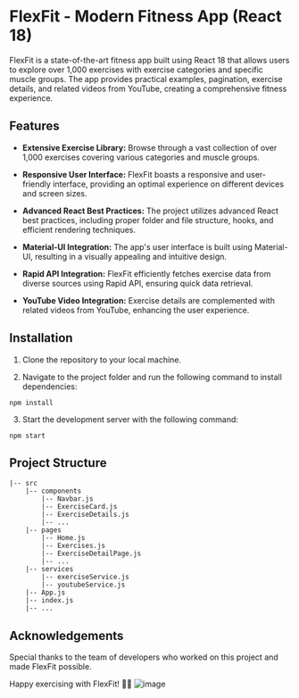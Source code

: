 # FlexFit - Modern Fitness App (React 18)

FlexFit is a state-of-the-art fitness app built using React 18 that allows users to explore over 1,000 exercises with exercise categories and specific muscle groups. The app provides practical examples, pagination, exercise details, and related videos from YouTube, creating a comprehensive fitness experience.

## Features

- **Extensive Exercise Library:** Browse through a vast collection of over 1,000 exercises covering various categories and muscle groups.

- **Responsive User Interface:** FlexFit boasts a responsive and user-friendly interface, providing an optimal experience on different devices and screen sizes.

- **Advanced React Best Practices:** The project utilizes advanced React best practices, including proper folder and file structure, hooks, and efficient rendering techniques.

- **Material-UI Integration:** The app's user interface is built using Material-UI, resulting in a visually appealing and intuitive design.

- **Rapid API Integration:** FlexFit efficiently fetches exercise data from diverse sources using Rapid API, ensuring quick data retrieval.

- **YouTube Video Integration:** Exercise details are complemented with related videos from YouTube, enhancing the user experience.

## Installation

1. Clone the repository to your local machine.

2. Navigate to the project folder and run the following command to install dependencies:

```
npm install
```

3. Start the development server with the following command:

```
npm start
```

## Project Structure

```
|-- src
    |-- components
        |-- Navbar.js
        |-- ExerciseCard.js
        |-- ExerciseDetails.js
        |-- ...
    |-- pages
        |-- Home.js
        |-- Exercises.js
        |-- ExerciseDetailPage.js
        |-- ...
    |-- services
        |-- exerciseService.js
        |-- youtubeService.js
    |-- App.js
    |-- index.js
    |-- ...
```
## Acknowledgements

Special thanks to the team of developers who worked on this project and made FlexFit possible.

Happy exercising with FlexFit! 🏋️‍♀️
![image](https://github.com/27Divashree/FlexFit/assets/93401095/4b57574e-aea3-469d-92f9-ab6af2e16092)


